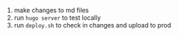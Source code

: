 1. make changes to md files
2. run `hugo server` to test locally
3. run `deploy.sh` to check in changes and upload to prod
